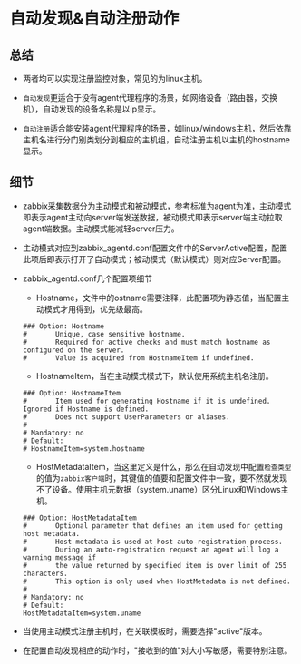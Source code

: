 # 自动发现&自动注册动作

## 总结
- 两者均可以实现注册监控对象，常见的为linux主机。

- `自动发现`更适合于没有agent代理程序的场景，如网络设备（路由器，交换机），自动发现的设备名称是以ip显示。

- `自动注册`适合能安装agent代理程序的场景，如linux/windows主机，然后依靠主机名进行分门别类划分到相应的主机组，自动注册主机以主机的hostname显示。


## 细节
- zabbix采集数据分为主动模式和被动模式，参考标准为agent为准，主动模式即表示agent主动向server端发送数据，被动模式即表示server端主动拉取agent端数据。主动模式能减轻server压力。

- 主动模式对应到zabbix_agentd.conf配置文件中的ServerActive配置，配置此项后即表示打开了自动模式；被动模式（默认模式）则对应Server配置。

- zabbix_agentd.conf几个配置项细节
    - Hostname，文件中的ostname需要注释，此配置项为静态值，当配置主动模式才用得到，优先级最高。
    ```
    ### Option: Hostname
    #       Unique, case sensitive hostname.
    #       Required for active checks and must match hostname as configured on the server.
    #       Value is acquired from HostnameItem if undefined.
    ```
    
    - HostnameItem，当在主动模式模式下，默认使用系统主机名注册。
    ```
    ### Option: HostnameItem
    #       Item used for generating Hostname if it is undefined. Ignored if Hostname is defined.
    #       Does not support UserParameters or aliases.
    #
    # Mandatory: no
    # Default:
    # HostnameItem=system.hostname
    ```
    
    - HostMetadataItem，当这里定义是什么，那么在自动发现中配置`检查类型`的值为`zabbix客户端`时，其键值的值要和配置文件中一致，要不然就发现不了设备。使用主机元数据（system.uname）区分Linux和Windows主机。
    ```
    ### Option: HostMetadataItem
    #       Optional parameter that defines an item used for getting host metadata.
    #       Host metadata is used at host auto-registration process.
    #       During an auto-registration request an agent will log a warning message if
    #       the value returned by specified item is over limit of 255 characters.
    #       This option is only used when HostMetadata is not defined.
    #
    # Mandatory: no
    # Default:
    HostMetadataItem=system.uname
    ```

- 当使用主动模式注册主机时，在关联模板时，需要选择"active"版本。

- 在配置自动发现相应的动作时，"接收到的值"对大小写敏感，需要特别注意。

